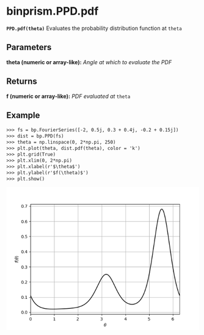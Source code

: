 # binprism.PPD.pdf
**`PPD.pdf(theta)`**
Evaluates the probability distribution function at `theta`

## Parameters
**theta (numeric or array-like):** *Angle at which to evaluate the PDF*

## Returns
**f (numeric or array-like):** *PDF evaluated at* `theta`

## Example
```
>>> fs = bp.FourierSeries([-2, 0.5j, 0.3 + 0.4j, -0.2 + 0.15j])
>>> dist = bp.PPD(fs)
>>> theta = np.linspace(0, 2*np.pi, 250)
>>> plt.plot(theta, dist.pdf(theta), color = 'k')
>>> plt.grid(True)
>>> plt.xlim(0, 2*np.pi)
>>> plt.xlabel(r'$\theta$')
>>> plt.ylabel(r'$f(\theta)$')
>>> plt.show()
```
![alt text](PDFExample.png "PPD.pdf() example")
